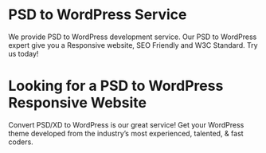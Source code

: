 # PSD to WordPress Service
We provide PSD to WordPress development service. Our PSD to WordPress expert give you a Responsive website, SEO Friendly and W3C Standard. Try us today!

# Looking for a PSD to WordPress Responsive Website

Convert PSD/XD to WordPress is our great service! Get your WordPress theme developed from the industry’s most experienced, talented, & fast coders.
